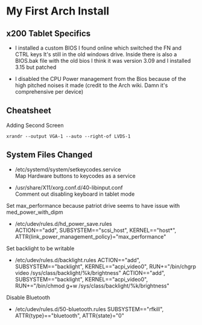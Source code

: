 # My First Arch Install

## x200 Tablet Specifics

- I installed a custom BIOS I found online which switched the FN and CTRL keys
  It's still in the old windows drive. Inside there is also a BIOS.bak file with the old bios
  I think it was version 3.09 and I installed 3.15 but patched

- I disabled the CPU Power management from the Bios because of the high pitched noises it made
  (credit to the Arch wiki. Damn it's comprehensive per device)

## Cheatsheet

Adding Second Screen
```
xrandr --output VGA-1 --auto --right-of LVDS-1
```

## System Files Changed

- /etc/systemd/system/setkeycodes.service  
Map Hardware buttons to keycodes as a service

- /usr/share/X11/xorg.conf.d/40-libinput.conf   
Comment out disabling keyboard in tablet mode

Set max_performance because patriot drive seems to have issue with med_power_with_dipm
- /etc/udev/rules.d/hd_power_save.rules  
ACTION=="add", SUBSYSTEM=="scsi_host", KERNEL=="host\*", ATTR{link_power_management_policy}="max_performance"

Set backlight to be writable
- /etc/udev/rules.d/backlight.rules
ACTION=="add", SUBSYSTEM=="backlight", KERNEL=="acpi_video0", RUN+="/bin/chgrp video /sys/class/backlight/%k/brightness"
ACTION=="add", SUBSYSTEM=="backlight", KERNEL=="acpi_video0", RUN+="/bin/chmod g+w /sys/class/backlight/%k/brightness"

Disable Bluetooth
- /etc/udev/rules.d/50-bluetooth.rules
SUBSYSTEM=="rfkill", ATTR{type}=="bluetooth", ATTR{state}="0"
